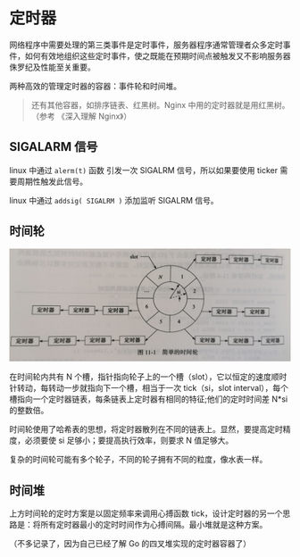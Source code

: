 # 定时器

网络程序中需要处理的第三类事件是定时事件，服务器程序通常管理者众多定时事件，如何有效地组织这些定时事件，使之既能在预期时间点被触发又不影响服务器侏罗纪及性能至关重要。

两种高效的管理定时器的容器：事件轮和时间堆。

> 还有其他容器，如排序链表、红黑树。Nginx 中用的定时器就是用红黑树。（参考 《深入理解 Nginx》）

## SIGALARM 信号

linux 中通过 `alerm(t)` 函数 引发一次 SIGALRM 信号，所以如果要使用 ticker 需要周期性触发此信号。

linux 中通过 `addsig( SIGALRM )` 添加监听 SIGALRM 信号。

## 时间轮

![一个简易的时间轮](./assets/time_cycle.jpg)

在时间轮内共有 N 个槽，指针指向轮子上的一个槽（slot），它以恒定的速度顺时针转动，每转动一步就指向下一个槽，相当于一次 tick（si，slot interval），每个槽指向一个定时器链表，每条链表上定时器有相同的特征;他们的定时时间差 N*si 的整数倍。

时间轮使用了哈希表的思想，将定时器散列在不同的链表上。显然，要提高定时精度，必须要使 si 足够小；要提高执行效率，则要求 N 值足够大。

复杂的时间轮可能有多个轮子，不同的轮子拥有不同的粒度，像水表一样。

## 时间堆

上方时间轮的定时方案是以固定频率来调用心搏函数 tick，设计定时器的另一个思路是：将所有定时器最小的定时时间作为心搏间隔。最小堆就是这种方案。

（不多记录了，因为自己已经了解 Go 的四叉堆实现的定时器容器了）